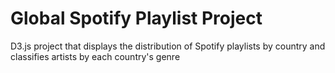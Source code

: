 # Global Spotify Playlist Project
D3.js project that displays the distribution of Spotify playlists by country and classifies artists by each country's genre
